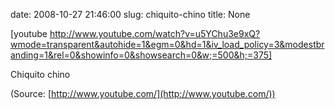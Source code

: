date: 2008-10-27 21:46:00
slug: chiquito-chino
title: None

[youtube http://www.youtube.com/watch?v=u5YChu3e9xQ?wmode=transparent&autohide=1&egm=0&hd=1&iv_load_policy=3&modestbranding=1&rel=0&showinfo=0&showsearch=0&w;=500&h;=375]

Chiquito chino

(Source: [http://www.youtube.com/](http://www.youtube.com/))


